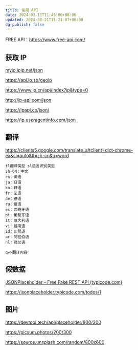 ```yaml
---
title: 常用 API
date: 2024-03-11T11:45:00+08:00
updated: 2024-08-21T11:21:07+08:00
dg-publish: false
---
```


FREE API：<https://www.free-api.com/>

## 获取 IP

[myip.ipip.net/json](https://myip.ipip.net/json)

<https://api.ip.sb/geoip>

<https://www.ip.cn/api/index?ip&type=0>

<http://ip-api.com/json>

<https://ipapi.co/json/>

<https://ip.useragentinfo.com/json>

## 翻译

<https://clients5.google.com/translate_a/tclient=dict-chrome-ex&sl=auto&tl=zh-cn&q=word>

```
tl翻译类型 sl语言识别类型
zh-CN：中文  
en：英语  
ja：日语  
ko：韩语  
fr：法语  
de：德语  
ru：俄语  
es：西班牙语  
pt：葡萄牙语  
it：意大利语  
vi：越南语  
id：印尼语  
ar：阿拉伯语  
nl：荷兰语  
  
q=>翻译内容
```

## 假数据

[JSONPlaceholder - Free Fake REST API (typicode.com)](https://jsonplaceholder.typicode.com/)

<https://jsonplaceholder.typicode.com/todos/1>

## 图片

<https://devtool.tech/api/placeholder/800/300>

<https://picsum.photos/200/300>

<https://source.unsplash.com/random/800x600>
